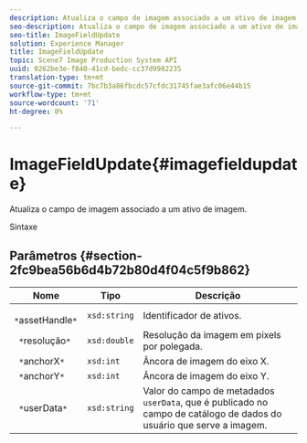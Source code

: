 ```yaml
---
description: Atualiza o campo de imagem associado a um ativo de imagem.
seo-description: Atualiza o campo de imagem associado a um ativo de imagem.
seo-title: ImageFieldUpdate
solution: Experience Manager
title: ImageFieldUpdate
topic: Scene7 Image Production System API
uuid: 0262be3e-f840-41cd-bedc-cc37d9982235
translation-type: tm+mt
source-git-commit: 7bc7b3a86fbcdc57cfdc31745fae3afc06e44b15
workflow-type: tm+mt
source-wordcount: '71'
ht-degree: 0%

---
```



# ImageFieldUpdate{#imagefieldupdate}

Atualiza o campo de imagem associado a um ativo de imagem.

Sintaxe

## Parâmetros {#section-2fc9bea56b6d4b72b80d4f04c5f9b862}

| Nome | Tipo | Descrição |
|---|---|---|
| ` *`assetHandle`*` | `xsd:string` | Identificador de ativos. |
| ` *`resolução`*` | `xsd:double` | Resolução da imagem em pixels por polegada. |
| ` *`anchorX`*` | `xsd:int` | Âncora de imagem do eixo X. |
| ` *`anchorY`*` | `xsd:int` | Âncora de imagem do eixo Y. |
| ` *`userData`*` | `xsd:string` | Valor do campo de metadados `userData`, que é publicado no campo de catálogo de dados do usuário que serve a imagem. |

